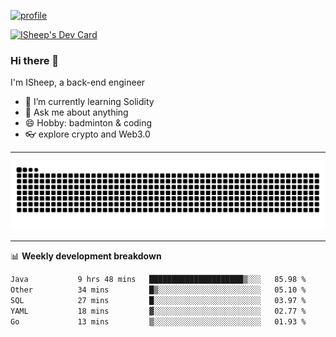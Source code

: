 [![profile](https://user-images.githubusercontent.com/54968314/208005045-e4b42f3b-833d-4242-bfcc-e764865553a2.svg)](https://www.calligrapher.ai/)

<a href="https://app.daily.dev/linziyang1106"><img src="https://api.daily.dev/devcards/v2/i4Spwx5Skx5FpTqWcwoit.png?r=kgx&type=wide" width="652" alt="ISheep's Dev Card"/></a>

### Hi there 🐏

I'm ISheep, a back-end engineer

- 🔭 I’m currently learning Solidity
- 💬 Ask me about anything
- 😄 Hobby: badminton & coding
- 👓 explore crypto and Web3.0

-------

![](https://raw.githubusercontent.com/ISheepp/ISheepp/output/github-contribution-grid-snake.svg)

-------

📊 **Weekly development breakdown**
<!--START_SECTION:waka-->

```txt
Java           9 hrs 48 mins   █████████████████████▒░░░   85.98 %
Other          34 mins         █▒░░░░░░░░░░░░░░░░░░░░░░░   05.10 %
SQL            27 mins         █░░░░░░░░░░░░░░░░░░░░░░░░   03.97 %
YAML           18 mins         ▓░░░░░░░░░░░░░░░░░░░░░░░░   02.77 %
Go             13 mins         ▒░░░░░░░░░░░░░░░░░░░░░░░░   01.93 %
```

<!--END_SECTION:waka-->
